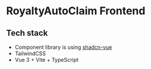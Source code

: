 # RoyaltyAutoClaim Frontend

## Tech stack

- Component library is using [shadcn-vue](https://www.shadcn-vue.com/docs/components/accordion.html)
- TailwindCSS
- Vue 3 + Vite + TypeScript


